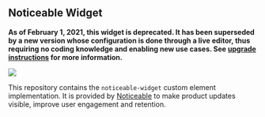 ## Noticeable Widget

**As of February 1, 2021, this widget is deprecated. It has been superseded by a new version whose configuration is done through a live editor, thus requiring no coding knowledge and enabling new use cases. See [upgrade instructions](https://help.noticeable.io/en-us/article/how-to-upgrade-from-legacy-widget-16z2m66/) for more information.**

![](https://firebasestorage.googleapis.com/v0/b/noticeable-service.appspot.com/o/users%2FwhM9Y7PbbDPTSs5SRyrtBZscbuj2%2Fprojects%2FZW6TLvP70GfMDgy9dHEX%2Fposts%2F151fcdb1-cf00-4e78-9d35-588db40c245d?alt=media&token=ffc498e2-7a98-4003-b57c-2a1891b7ede6)

This repository contains the `noticeable-widget` custom element
implementation. It is provided by [Noticeable](https://noticeable.io) 
to make product updates visible, improve user engagement and retention.
